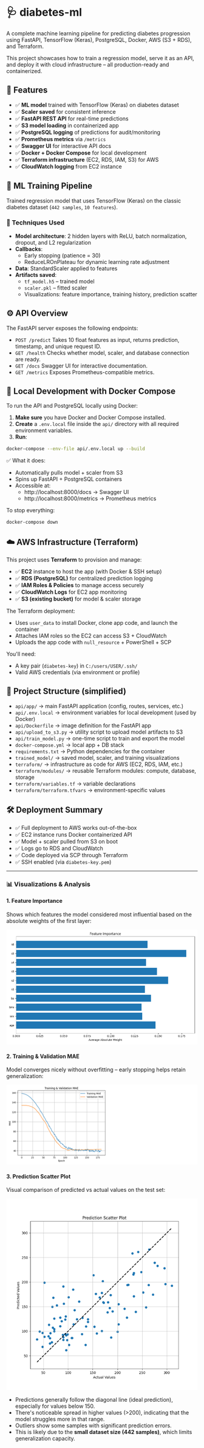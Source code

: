 # 🩺 diabetes-ml

A complete machine learning pipeline for predicting diabetes progression using FastAPI, TensorFlow (Keras), PostgreSQL, Docker, AWS (S3 + RDS), and Terraform.

This project showcases how to train a regression model, serve it as an API, and deploy it with cloud infrastructure – all production-ready and containerized.

## 🚀 Features

* ✅ **ML model** trained with TensorFlow (Keras) on diabetes dataset
* ✅ **Scaler saved** for consistent inference  
* ✅ **FastAPI REST API** for real-time predictions
* ✅ **S3 model loading** in containerized app
* ✅ **PostgreSQL logging** of predictions for audit/monitoring
* ✅ **Prometheus metrics** via `/metrics`
* ✅ **Swagger UI** for interactive API docs
* ✅ **Docker + Docker Compose** for local development
* ✅ **Terraform infrastructure** (EC2, RDS, IAM, S3) for AWS
* ✅ **CloudWatch logging** from EC2 instance

## 🧠 ML Training Pipeline

Trained regression model that uses TensorFlow (Keras) on the classic diabetes dataset (`442 samples`, `10 features`).

### 🔧 Techniques Used

* **Model architecture**: 2 hidden layers with ReLU, batch normalization, dropout, and L2 regularization
* **Callbacks**:
   * Early stopping (patience = 30)
   * ReduceLROnPlateau for dynamic learning rate adjustment
* **Data**: StandardScaler applied to features
* **Artifacts saved**:
   * `tf_model.h5` – trained model
   * `scaler.pkl` – fitted scaler
   * Visualizations: feature importance, training history, prediction scatter

## ⚙️ API Overview

The FastAPI server exposes the following endpoints:

* `POST /predict` Takes 10 float features as input, returns prediction, timestamp, and unique request ID.
* `GET /health` Checks whether model, scaler, and database connection are ready.
* `GET /docs` Swagger UI for interactive documentation.
* `GET /metrics` Exposes Prometheus-compatible metrics.

## 🐳 Local Development with Docker Compose

To run the API and PostgreSQL locally using Docker:

1. **Make sure** you have Docker and Docker Compose installed.
2. **Create** a `.env.local` file inside the `api/` directory with all required environment variables.
3. **Run**:

```bash
docker-compose --env-file api/.env.local up --build
```

✅ What it does:
* Automatically pulls model + scaler from S3
* Spins up FastAPI + PostgreSQL containers
* Accessible at:
   * http://localhost:8000/docs → Swagger UI
   * http://localhost:8000/metrics → Prometheus metrics

To stop everything:

```bash
docker-compose down
```

## ☁️ AWS Infrastructure (Terraform)

This project uses **Terraform** to provision and manage:
* ✅ **EC2** instance to host the app (with Docker & SSH setup)
* ✅ **RDS (PostgreSQL)** for centralized prediction logging
* ✅ **IAM Roles & Policies** to manage access securely
* ✅ **CloudWatch Logs** for EC2 app monitoring
* ✅ **S3 (existing bucket)** for model & scaler storage

The Terraform deployment:
* Uses `user_data` to install Docker, clone app code, and launch the container
* Attaches IAM roles so the EC2 can access S3 + CloudWatch
* Uploads the app code with `null_resource` + PowerShell + SCP

You'll need:
* A key pair (`diabetes-key`) in `C:/users/USER/.ssh/`
* Valid AWS credentials (via environment or profile)

## 📂 Project Structure (simplified)
* `api/app/` → main FastAPI application (config, routes, services, etc.)
* `api/.env.local` → environment variables for local development (used by Docker)
* `api/Dockerfile` → image definition for the FastAPI app
* `api/upload_to_s3.py` → utility script to upload model artifacts to S3
* `api/train_model.py` → one-time script to train and export the model
* `docker-compose.yml` → local app + DB stack
* `requirements.txt` → Python dependencies for the container
* `trained_model/` → saved model, scaler, and training visualizations
* `terraform/` →  infrastructure as code for AWS (EC2, RDS, IAM, etc.)
* `terraform/modules/` → reusable Terraform modules: compute, database, storage
* `terraform/variables.tf` → variable declarations
* `terraform/terraform.tfvars` → environment-specific values

## 🛠 Deployment Summary

* ✅ Full deployment to AWS works out-of-the-box
* ✅ EC2 instance runs Docker containerized API
* ✅ Model + scaler pulled from S3 on boot
* ✅ Logs go to RDS and CloudWatch
* ✅ Code deployed via SCP through Terraform
* ✅ SSH enabled (via `diabetes-key.pem`)

---

### 📊 Visualizations & Analysis

#### 1. Feature Importance

Shows which features the model considered most influential based on the absolute weights of the first layer:

![Feature Importance](./trained_model/feature_importance.png)

#### 2. Training & Validation MAE

Model converges nicely without overfitting – early stopping helps retain generalization:

![Training Plot](./trained_model/training_plot.png)

#### 3. Prediction Scatter Plot

Visual comparison of predicted vs actual values on the test set:

![Prediction Scatter](./trained_model/prediction_scatter.png)

- Predictions generally follow the diagonal line (ideal prediction), especially for values below 150.
- There's noticeable spread in higher values (>200), indicating that the model struggles more in that range.
- Outliers show some samples with significant prediction errors.
- This is likely due to the **small dataset size (442 samples)**, which limits generalization capacity.